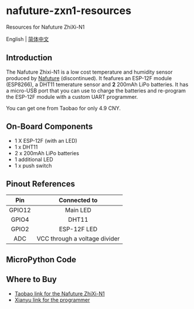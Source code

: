 # nafuture-zxn1-resources

Resources for Nafuture ZhiXi-N1

English | [简体中文](./README.zh-CN.md)

## Introduction

The Nafuture Zhixi-N1 is a low cost temperature and humidity sensor produced by [Nafuture](http://www.nafuture.cn/) (discontinued). It feafures an ESP-12F module (ESP8266), a DHT11 temerature sensor and **2** 200mAh LiPo batteries. It has a micro-USB port that you can use to charge the batteries and re-program the ESP-12F module with a custom UART programmer.

You can get one from Taobao for only 4.9 CNY.

## On-Board Components

- 1 X ESP-12F (with an LED)
- 1 x DHT11
- 2 x 200mAh LiPo batteries
- 1 additional LED
- 1 x push switch

## Pinout References

|   Pin   |          Connected to          |
|:-------:|:------------------------------:|
|  GPIO12 |            Main LED            |
|  GPIO4  |              DHT11             |
|  GPIO2  |           ESP-12F LED          |
|   ADC   |  VCC through a voltage divider |

## MicroPython Code

## Where to Buy

- [Taobao link for the Nafuture ZhiXi-N1](https://m.tb.cn/h.Vzupfv7?sm=34d8ae)
- [Xianyu link for the programmer](https://market.m.taobao.com/app/idleFish-F2e/widle-taobao-rax/page-detail?wh_weex=true&wx_navbar_transparent=true&id=626032002165&ut_sk=1.X23p8dbHZsEDAI2wCPftXkIY_21407387_1601553035380.Copy.detail.626032002165.3586168982&forceFlush=1)
